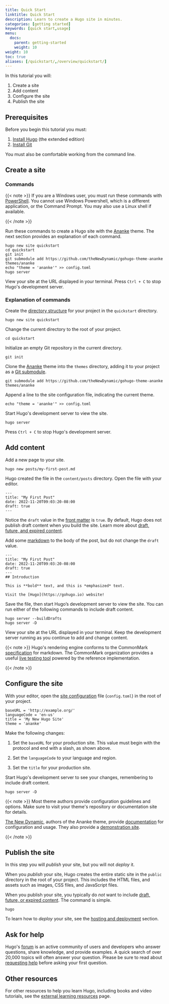 ```yaml
---
title: Quick Start
linktitle: Quick Start
description: Learn to create a Hugo site in minutes.
categories: [getting started]
keywords: [quick start,usage]
menu:
  docs:
    parent: getting-started
    weight: 10
weight: 10
toc: true
aliases: [/quickstart/,/overview/quickstart/]
---
```


In this tutorial you will:

1. Create a site
2. Add content
3. Configure the site
4. Publish the site

## Prerequisites

Before you begin this tutorial you must:

1. [Install Hugo] (the extended edition)
1. [Install Git]

You must also be comfortable working from the command line.

## Create a site

### Commands

{{< note >}}
If you are a Windows user, you must run these commands with [PowerShell]. You cannot use Windows Powershell, which is a different application, or the Command Prompt. You may also use a Linux shell if available.

[PowerShell]: https://learn.microsoft.com/en-us/powershell/scripting/install/installing-powershell-on-windows
{{< /note >}}

Run these commands to create a Hugo site with the [Ananke] theme. The next section provides an explanation of each command.

```text
hugo new site quickstart
cd quickstart
git init
git submodule add https://github.com/theNewDynamic/gohugo-theme-ananke themes/ananke
echo "theme = 'ananke'" >> config.toml
hugo server
```

View your site at the URL displayed in your terminal. Press `Ctrl + C` to stop Hugo's development server.

### Explanation of commands

Create the [directory structure] for your project in the `quickstart` directory.

```text
hugo new site quickstart
```

Change the current directory to the root of your project.

```text
cd quickstart
```

Initialize an empty Git repository in the current directory.

```text
git init
```

Clone the [Ananke] theme into the `themes` directory, adding it to your project as a [Git submodule].

```text
git submodule add https://github.com/theNewDynamic/gohugo-theme-ananke themes/ananke
```

Append a line to the site configuration file, indicating the current theme.

```text
echo "theme = 'ananke'" >> config.toml
```

Start Hugo's development server to view the site.

```text
hugo server
```

Press `Ctrl + C` to stop Hugo's development server.

## Add content

Add a new page to your site.

```text
hugo new posts/my-first-post.md
```

Hugo created the file in the `content/posts` directory. Open the file with your editor.

```text
---
title: "My First Post"
date: 2022-11-20T09:03:20-08:00
draft: true
---
```

Notice the `draft` value in the [front matter] is `true`. By default, Hugo does not publish draft content when you build the site. Learn more about [draft, future, and expired content].

Add some [markdown] to the body of the post, but do not change the `draft` value.

[markdown]: https://commonmark.org/help/

```text
---
title: "My First Post"
date: 2022-11-20T09:03:20-08:00
draft: true
---
## Introduction

This is **bold** text, and this is *emphasized* text.

Visit the [Hugo](https://gohugo.io) website!
```

Save the file, then start Hugo’s development server to view the site. You can run either of the following commands to include draft content.

```text
hugo server --buildDrafts
hugo server -D
```

View your site at the URL displayed in your terminal. Keep the development server running as you continue to add and change content.

{{< note >}}
Hugo's rendering engine conforms to the CommonMark [specification] for markdown. The CommonMark organization provides a useful [live testing tool] powered by the reference implementation.

[live testing tool]: https://spec.commonmark.org/dingus/
[specification]: https://spec.commonmark.org/
{{< /note >}}

## Configure the site

With your editor, open the [site configuration] file (`config.toml`) in the root of your project.

```text
baseURL = 'http://example.org/'
languageCode = 'en-us'
title = 'My New Hugo Site'
theme = 'ananke'
```

Make the following changes:

1. Set the `baseURL` for your production site. This value must begin with the protocol and end with a slash, as shown above.

2. Set the `languageCode` to your language and region.

3. Set the `title` for your production site.

Start Hugo's development server to see your changes, remembering to include draft content.

```text
hugo server -D
```

{{< note >}}
Most theme authors provide configuration guidelines and options. Make sure to visit your theme's repository or documentation site for details.

[The New Dynamic], authors of the Ananke theme, provide [documentation] for configuration and usage. They also provide a [demonstration site].

[demonstration site]: https://gohugo-ananke-theme-demo.netlify.app/
[documentation]: https://github.com/theNewDynamic/gohugo-theme-ananke#readme
[The New Dynamic]: https://www.thenewdynamic.com/
{{< /note >}}

## Publish the site

In this step you will _publish_ your site, but you will not _deploy_ it.

When you _publish_ your site, Hugo creates the entire static site in the `public` directory in the root of your project. This includes the HTML files, and assets such as images, CSS files, and JavaScript files.

When you publish your site, you typically do _not_ want to include [draft, future, or expired content]. The command is simple.

```text
hugo
```

To learn how to _deploy_ your site, see the [hosting and deployment] section.

## Ask for help

Hugo's [forum] is an active community of users and developers who answer questions, share knowledge, and provide examples. A quick search of over 20,000 topics will often answer your question. Please be sure to read about [requesting help] before asking your first question.

## Other resources

For other resources to help you learn Hugo, including books and video tutorials, see the [external learning resources](/getting-started/external-learning-resources/) page.

[Ananke]: https://github.com/theNewDynamic/gohugo-theme-ananke
[directory structure]: /getting-started/directory-structure
[draft, future, and expired content]: /getting-started/usage/#draft-future-and-expired-content
[draft, future, or expired content]: /getting-started/usage/#draft-future-and-expired-content
[external learning resources]:/getting-started/external-learning-resources/
[forum]: https://discourse.gohugo.io/
[forum]: https://discourse.gohugo.io/
[front matter]: /content-management/front-matter
[Git submodule]: https://git-scm.com/book/en/v2/Git-Tools-Submodules
[hosting and deployment]: /hosting-and-deployment/
[Install Git]: https://git-scm.com/book/en/v2/Getting-Started-Installing-Git
[Install Hugo]: /installation/
[Requesting Help]: https://discourse.gohugo.io/t/requesting-help/9132
[Requesting Help]: https://discourse.gohugo.io/t/requesting-help/9132
[site configuration]: /getting-started/configuration/
